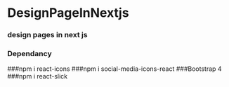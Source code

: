 # DesignPageInNextjs

### design pages in next js 

### Dependancy

###npm i react-icons 
###npm i social-media-icons-react
###Bootstrap 4 
###npm i react-slick
